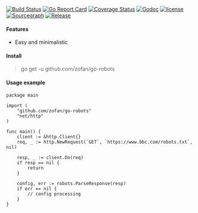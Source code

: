 [![Build Status](https://travis-ci.org/zofan/go-robots.svg?branch=master)](https://travis-ci.org/zofan/go-robots)
[![Go Report Card](https://goreportcard.com/badge/github.com/zofan/go-robots)](https://goreportcard.com/report/github.com/zofan/go-robots)
[![Coverage Status](https://coveralls.io/repos/github/zofan/go-robots/badge.svg?branch=master)](https://coveralls.io/github/zofan/go-robots?branch=master)
[![Godoc](http://img.shields.io/badge/godoc-reference-blue.svg?style=flat)](https://godoc.org/github.com/zofan/go-robots)
[![license](http://img.shields.io/badge/license-MIT-red.svg?style=flat)](https://raw.githubusercontent.com/zofan/go-robots/master/LICENSE)
[![Sourcegraph](https://sourcegraph.com/github.com/zofan/go-robots/-/badge.svg)](https://sourcegraph.com/github.com/zofan/go-robots?badge)
[![Release](https://img.shields.io/github/release/zofan/go-robots.svg?style=flat-square)](https://github.com/zofan/go-robots/releases)

#### Features
- Easy and minimalistic

#### Install

> go get -u github.com/zofan/go-robots

#### Usage example

```$go
package main

import (
	"github.com/zofan/go-robots"
	"net/http"
)

func main() {
	client := &http.Client{}
	req, _ := http.NewRequest(`GET`, `https://www.bbc.com/robots.txt`, nil)

	resp, _ := client.Do(req)
	if resp == nil {
		return
	}

	config, err := robots.ParseResponse(resp)
	if err == nil {
	    // config processing
	}
}
```